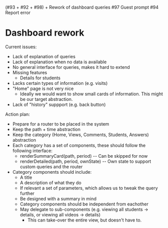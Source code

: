 (#93 + #92 + #98) + Rework of dashboard queries
#97 Guest prompt
#94 Report error

# Dashboard rework

Current issues:

  - Lack of explanation of queries
  - Lack of explanation when no data is available
  - No general interface for queries, makes it hard to extend
  - Missing features
    + Details for students
  - Lacks certain types of information (e.g. visits)
  - "Home" page is not very nice
    + Ideally we would want to show small cards of information. This might be our target abstraction.
  - Lack of "history" suppport (e.g. back button)

Action plan:

  - Prepare for a router to be placed in the system
  - Keep the path + time abstraction
  - Keep the category (Home, Views, Comments, Students, Answers) abstraction
  - Each category has a set of components, these should follow the following interface:
    + renderSummaryCard(path, period)            -- Can be skipped for now
    + renderDetailed(path, period, ownState)     -- Own state to support custom queries and the router
  - Category components should include:
    + A title
    + A description of what they do
    + If relevant a set of parameters, which allows us to tweak the query further
    + Be designed with a summary in mind
    + Category components should be independent from eachother
    + May delegate to sub-components (e.g. viewing all students -> details, or viewing all videos -> details)
      - This can take-over the entire view, but doesn't have to.
